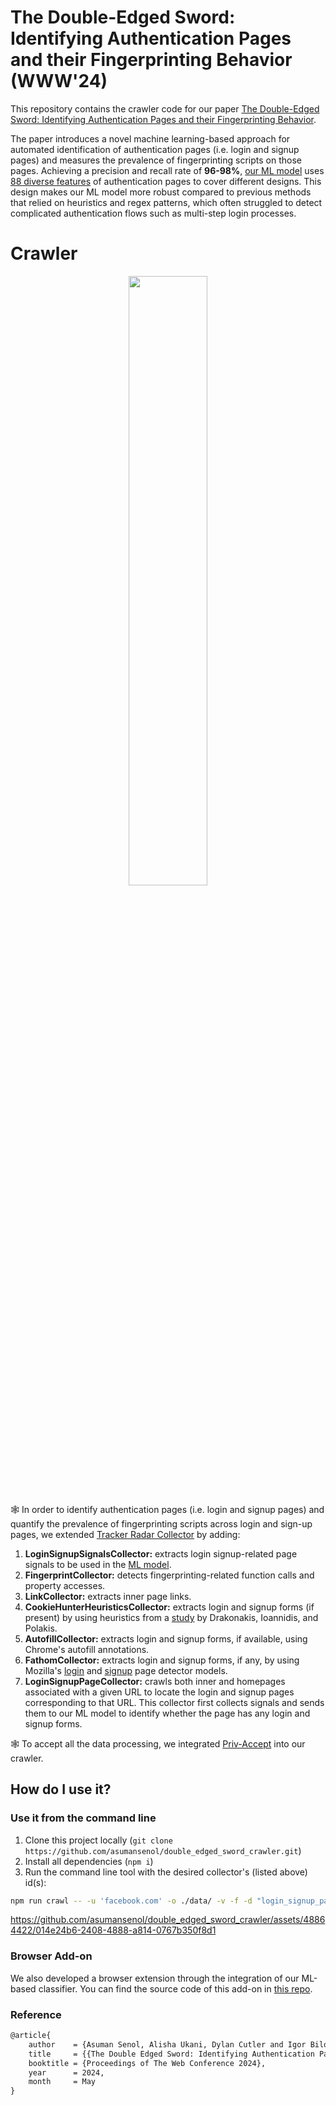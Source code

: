 # The Double-Edged Sword: Identifying Authentication Pages and their Fingerprinting Behavior (WWW'24)

This repository contains the crawler code for our paper [The Double-Edged Sword: Identifying Authentication Pages and their Fingerprinting Behavior](https://cosicdatabase.esat.kuleuven.be/backend/publications/files/conferencepaper/3756).

The paper introduces a novel machine learning-based approach for automated identification of authentication pages (i.e. login and signup pages) and measures the prevalence of fingerprinting scripts on those pages. Achieving a precision and recall rate of **96-98%**, [our ML model](https://github.com/asumansenol/double_edged_sword_crawler/tree/main/helpers/model) uses [88 diverse features](https://github.com/asumansenol/double_edged_sword_crawler/blob/main/helpers/register_login_feature_extraction/register_login_signals.js) of authentication pages to cover different designs. This design makes our ML model more robust compared to previous methods that relied on heuristics and regex patterns, which often struggled to detect complicated authentication flows such as multi-step login processes.


# Crawler
<p align="center">
<img src="https://github-production-user-asset-6210df.s3.amazonaws.com/48864422/302319928-0c313b3f-2eaf-4f97-9818-6cc1df303fed.jpg?X-Amz-Algorithm=AWS4-HMAC-SHA256&X-Amz-Credential=AKIAVCODYLSA53PQK4ZA%2F20240205%2Fus-east-1%2Fs3%2Faws4_request&X-Amz-Date=20240205T142832Z&X-Amz-Expires=300&X-Amz-Signature=1ee1d88b78572a321b86e4b6bdd8d64c0096b03c71a949872f7924b2495a4dd3&X-Amz-SignedHeaders=host&actor_id=48864422&key_id=0&repo_id=753114239" width=50% height=50%>
</p>

🕸 In order to identify authentication pages (i.e. login and signup pages) and quantify the prevalence of fingerprinting scripts across login and sign-up pages, we extended [Tracker Radar Collector](https://github.com/duckduckgo/tracker-radar-collector) by adding:

1. **LoginSignupSignalsCollector:** extracts login signup-related page signals to be used in the [ML model](https://github.com/asumansenol/double_edged_sword_crawler/tree/main/helpers/model).
2. **FingerprintCollector:** detects fingerprinting-related function calls and property accesses.
3. **LinkCollector:** extracts inner page links.
4. **CookieHunterHeuristicsCollector:** extracts login and signup forms (if present) by using heuristics from a [study](https://dl.acm.org/doi/10.1145/3372297.3417869) by Drakonakis, Ioannidis, and Polakis.
5. **AutofillCollector:** extracts login and signup forms, if available, using Chrome's autofill annotations.
6. **FathomCollector:** extracts login and signup forms, if any, by using Mozilla's [login](https://github.com/mozilla-services/fathom-login-forms/blob/96123f98b85bedc7bcc1bbc65f65181aab141526/lockwise-proof-of-concept/trainees.js#L239) and [signup](https://searchfox.org/mozilla-central/source/toolkit/components/satchel/SignUpFormRuleset.sys.mjs) page detector models.
7. **LoginSignupPageCollector:** crawls both inner and homepages associated with a given URL to locate the login and signup pages corresponding to that URL. This collector first collects signals and sends them to our ML model to identify whether the page has any login and signup forms.

🕸 To accept all the data processing, we integrated [Priv-Accept](https://github.com/marty90/priv-accept) into our crawler.

## How do I use it?

### Use it from the command line

1. Clone this project locally (`git clone https://github.com/asumansenol/double_edged_sword_crawler.git`)
2. Install all dependencies (`npm i`)
3. Run the command line tool with the desired collector's (listed above) id(s):
```sh
npm run crawl -- -u 'facebook.com' -o ./data/ -v -f -d "login_signup_pages"  --reporters 'cli,file' -l ./data/
```


https://github.com/asumansenol/double_edged_sword_crawler/assets/48864422/014e24b6-2408-4888-a814-0767b350f8d1


### Browser Add-on
We also developed a browser extension through the integration of our ML-based classifier. You can find the source code of this add-on in [this repo](https://github.com/asumansenol/login_signup_classfier_chrome_extension).


### Reference

```tex
@article{
    author    = {Asuman Senol, Alisha Ukani, Dylan Cutler and Igor Bilogrevic},
    title     = {{The Double Edged Sword: Identifying Authentication Pages and their Fingerprinting Behavior}},
    booktitle = {Proceedings of The Web Conference 2024},
    year      = 2024,
    month     = May
}
```
